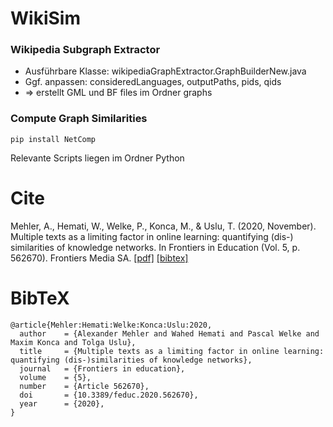 # WikiSim

### Wikipedia Subgraph Extractor
* Ausführbare Klasse: wikipediaGraphExtractor.GraphBuilderNew.java
* Ggf. anpassen: consideredLanguages, outputPaths, pids, qids 
* => erstellt GML und BF files im Ordner graphs

### Compute Graph Similarities

```
pip install NetComp
```

Relevante Scripts liegen im Ordner Python


# Cite
Mehler, A., Hemati, W., Welke, P., Konca, M., & Uslu, T. (2020, November). Multiple texts as a limiting factor in online learning: quantifying (dis-) similarities of knowledge networks. In Frontiers in Education (Vol. 5, p. 562670). Frontiers Media SA.
[[pdf]](https://www.frontiersin.org/articles/10.3389/feduc.2020.562670/pdf) [[bibtex]](https://publikationen.ub.uni-frankfurt.de/citationExport/index/download/year/2020/docId/56491/output/bibtex)


# BibTeX
```
@article{Mehler:Hemati:Welke:Konca:Uslu:2020,
  author    = {Alexander Mehler and Wahed Hemati and Pascal Welke and Maxim Konca and Tolga Uslu},
  title     = {Multiple texts as a limiting factor in online learning: quantifying (dis-)similarities of knowledge networks},
  journal   = {Frontiers in education},
  volume    = {5},
  number    = {Article 562670},
  doi       = {10.3389/feduc.2020.562670},
  year      = {2020},
}

```
